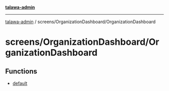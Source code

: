 [**talawa-admin**](../../../README.md)

***

[talawa-admin](../../../modules.md) / screens/OrganizationDashboard/OrganizationDashboard

# screens/OrganizationDashboard/OrganizationDashboard

## Functions

- [default](functions/default.md)
